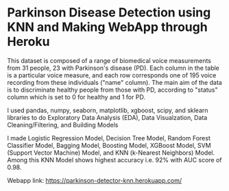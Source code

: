 # Parkinson Disease Detection using KNN and Making WebApp through Heroku
This dataset is composed of a range of biomedical voice measurements from 31 people, 23 with Parkinson's disease (PD). Each column in the table is a particular voice measure, and each row corresponds one of 195 voice recording from these individuals ("name" column). The main aim of the data is to discriminate healthy people from those with PD, according to "status" column which is set to 0 for healthy and 1 for PD.

I used pandas, numpy, seaborn, matplotlib, xgboost, scipy, and sklearn libraries to do Exploratory Data Analysis (EDA), Data Visualzation, Data Cleaning/Filtering, and Building Models

I made Logistic Regression Model, Decision Tree Model, Random Forest Classifier Model, Bagging Model, Boosting Model, XGBoost Model, SVM (Support Vector Machine) Model, and KNN (k-Nearest Neighbors) Model. Among this KNN Model shows highest accuracy i.e. 92% with AUC score of 0.98.

Webapp link: https://parkinson-detector-knn.herokuapp.com/
